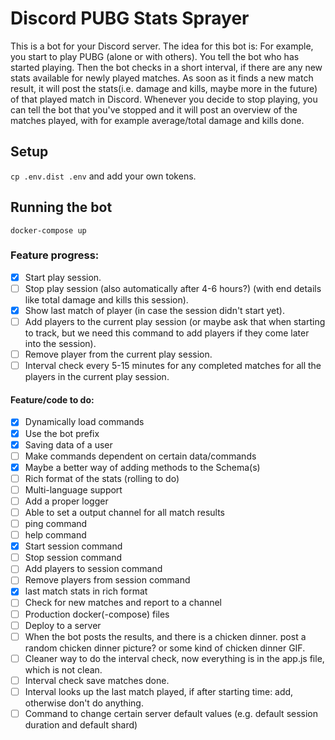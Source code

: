 # Discord PUBG Stats Sprayer
This is a bot for your Discord server. The idea for this bot is: For example, you start to play PUBG (alone or with others). You tell the bot who has started playing. Then the bot checks in a short interval, if there are any new stats available for newly played matches. As soon as it finds a new match result, it will post the stats(i.e. damage and kills, maybe more in the future) of that played match in Discord. Whenever you decide to stop playing, you can tell the bot that you've stopped and it will post an overview of the matches played, with for example average/total damage and kills done.
## Setup
`cp .env.dist .env` and add your own tokens.

## Running the bot
`docker-compose up`

### Feature progress:
- [x] Start play session.
- [ ] Stop play session (also automatically after 4-6 hours?) (with end details like total damage and kills this session).
- [x] Show last match of player (in case the session didn't start yet).
- [ ] Add players to the current play session (or maybe ask that when starting to track, but we need this command to add players if they come later into the session).
- [ ] Remove player from the current play session.
- [ ] Interval check every 5-15 minutes for any completed matches for all the players in the current play session.

#### Feature/code to do:
- [x] Dynamically load commands
- [x] Use the bot prefix
- [x] Saving data of a user
- [ ] Make commands dependent on certain data/commands
- [x] Maybe a better way of adding methods to the Schema(s)
- [ ] Rich format of the stats (rolling to do)
- [ ] Multi-language support
- [ ] Add a proper logger
- [ ] Able to set a output channel for all match results
- [ ] ping command
- [ ] help command
- [x] Start session command
- [ ] Stop session command
- [ ] Add players to session command
- [ ] Remove players from session command
- [x] last match stats in rich format
- [ ] Check for new matches and report to a channel
- [ ] Production docker(-compose) files
- [ ] Deploy to a server
- [ ] When the bot posts the results, and there is a chicken dinner. post a random chicken dinner picture? or some kind of chicken dinner GIF.
- [ ] Cleaner way to do the interval check, now everything is in the app.js file, which is not clean.
- [ ] Interval check save matches done.
- [ ] Interval looks up the last match played, if after starting time: add, otherwise don't do anything.
- [ ] Command to change certain server default values (e.g. default session duration and default shard)